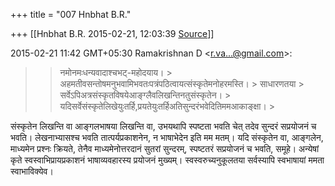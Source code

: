 +++
title = "007 Hnbhat B.R."

+++
[[Hnbhat B.R.	2015-02-21, 12:03:39 [Source](https://groups.google.com/g/samskrita/c/fQgjc9gK8ws)]]



2015-02-21 11:42 GMT+05:30 Ramakrishnan D \<[r.va...@gmail.com]()\>:  

> 
> > नमोनमःधन्यवादाश्चभट्-महोदयाय। >
> अहमतीवसन्तोषमनुभवामिभवतःपत्रंपठित्वायत्संस्कृतेमनोहरमस्ति। >
> साधारणतया > सर्वेऽपिअत्रसंस्कृतविषयेआङ्ग्लैवलिखन्तिनतुसंस्कृतेन। >
> यदिसर्वेसंस्कृतेलिखेयुःतर्हि,प्रयतेयुःतर्हिअतिसुन्दरंभवेदितिममआकाङ्क्षा। >
> 

  

  

  

संस्कृतेन लिखन्ति वा आङ्गलभाषया लिखन्ति वा, उभयथापि स्पष्टता भवति चेत् तदेव सुन्दरं सप्रयोजनं च भवति। लेखनाभ्यासश्च भवति तात्पर्यप्रकाशनेन, न भाषाभेदेन इति मम मतम्। यदि संस्कृतेन वा, आङ्गलेन, माध्यमेन प्रश्नः क्रियते, तेनैव माध्यमेनोत्तरदानं सुतरां सुन्दरम्, स्पष्टतरं सप्रयोजनं च भवति, समूहे। अन्येषां कृते स्वस्वाभिप्रायप्रकाशनं भाषाव्यवहारस्य प्रयोजनं मुख्यम्। स्वस्वरुच्यनुकूलतया सर्वस्यापि स्वभाषायां ममता स्वाभाविक्येव।

  

  

  

  

